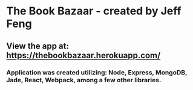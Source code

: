 # The Book Bazaar - created by Jeff Feng
## View the app at: https://thebookbazaar.herokuapp.com/ 
### Application was created utilizing: Node, Express, MongoDB, Jade, React, Webpack, among a few other libraries. 
